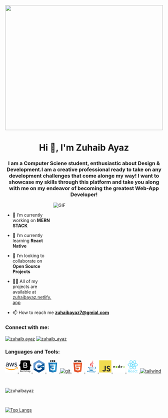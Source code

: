 <img align="center" src="https://repository-images.githubusercontent.com/588181932/e36ec678-7984-4cdd-8e4c-a3932772ff8e"  width="100%" height="400px" />

<h1 align="center">Hi 👋, I'm Zuhaib Ayaz</h1>

<h3 align="center">I am a Computer Sciene student, enthusiastic about Design & Development.I am a creative professional ready to take on any development challenges that come alonge my way! I want to showcase my skills through this platform and take you along with me on my endeavor of becoming the greatest Web-App Developer!</h3>

<img align="right" alt="GIF" src="https://media.giphy.com/media/j7k6JOp8LufhXspVfu/giphy.gif" width="350" height="330" />

<br>

- 🔭 I’m currently working on **MERN STACK**

- 🌱 I’m currently learning **React Native**

- 👯 I’m looking to collaborate on **Open Source Projects**

- 👨‍💻 All of my projects are available at [zuhaibayaz.netlify.app](zuhaibayaz.netlify.app)

- 📫 How to reach me **zuhaibayaz7@gmial.com**

<h3 align="left">Connect with me:</h3>
<p align="left">
<a href="https://linkedin.com/in/zuhaib ayaz" target="blank"><img align="center" src="https://raw.githubusercontent.com/rahuldkjain/github-profile-readme-generator/master/src/images/icons/Social/linked-in-alt.svg" alt="zuhaib ayaz" height="30" width="40" /></a>
<a href="https://instagram.com/zuhaib_ayaz" target="blank"><img align="center" src="https://raw.githubusercontent.com/rahuldkjain/github-profile-readme-generator/master/src/images/icons/Social/instagram.svg" alt="zuhaib_ayaz" height="30" width="40" /></a>
</p>

<h3 align="left">Languages and Tools:</h3>
<p align="left"> <a href="https://aws.amazon.com" target="_blank" rel="noreferrer"> <img src="https://raw.githubusercontent.com/devicons/devicon/master/icons/amazonwebservices/amazonwebservices-original-wordmark.svg" alt="aws" width="40" height="40"/> </a> <a href="https://getbootstrap.com" target="_blank" rel="noreferrer"> <img src="https://raw.githubusercontent.com/devicons/devicon/master/icons/bootstrap/bootstrap-plain-wordmark.svg" alt="bootstrap" width="40" height="40"/> </a> <a href="https://www.w3schools.com/cpp/" target="_blank" rel="noreferrer"> <img src="https://raw.githubusercontent.com/devicons/devicon/master/icons/cplusplus/cplusplus-original.svg" alt="cplusplus" width="40" height="40"/> </a> <a href="https://www.w3schools.com/css/" target="_blank" rel="noreferrer"> <img src="https://raw.githubusercontent.com/devicons/devicon/master/icons/css3/css3-original-wordmark.svg" alt="css3" width="40" height="40"/> </a> <a href="https://git-scm.com/" target="_blank" rel="noreferrer"> <img src="https://www.vectorlogo.zone/logos/git-scm/git-scm-icon.svg" alt="git" width="40" height="40"/> </a> <a href="https://www.w3.org/html/" target="_blank" rel="noreferrer"> <img src="https://raw.githubusercontent.com/devicons/devicon/master/icons/html5/html5-original-wordmark.svg" alt="html5" width="40" height="40"/> </a> <a href="https://www.java.com" target="_blank" rel="noreferrer"> <img src="https://raw.githubusercontent.com/devicons/devicon/master/icons/java/java-original.svg" alt="java" width="40" height="40"/> </a> <a href="https://developer.mozilla.org/en-US/docs/Web/JavaScript" target="_blank" rel="noreferrer"> <img src="https://raw.githubusercontent.com/devicons/devicon/master/icons/javascript/javascript-original.svg" alt="javascript" width="40" height="40"/> </a> <a href="https://nodejs.org" target="_blank" rel="noreferrer"> <img src="https://raw.githubusercontent.com/devicons/devicon/master/icons/nodejs/nodejs-original-wordmark.svg" alt="nodejs" width="40" height="40"/> </a> <a href="https://reactjs.org/" target="_blank" rel="noreferrer"> <img src="https://raw.githubusercontent.com/devicons/devicon/master/icons/react/react-original-wordmark.svg" alt="react" width="40" height="40"/> </a> <a href="https://tailwindcss.com/" target="_blank" rel="noreferrer"> <img src="https://www.vectorlogo.zone/logos/tailwindcss/tailwindcss-icon.svg" alt="tailwind" width="40" height="40"/> </a> </p>

<br>

<p><img align="center" src="https://github-readme-streak-stats.herokuapp.com/?user=zuhaibayaz&" alt="zuhaibayaz" /></p>

<br>

[![Top Langs](https://github-readme-stats.vercel.app/api/top-langs/?username=zuhaibayaz&layout=compact)](https://github.com/anuraghazra/github-readme-stats)
